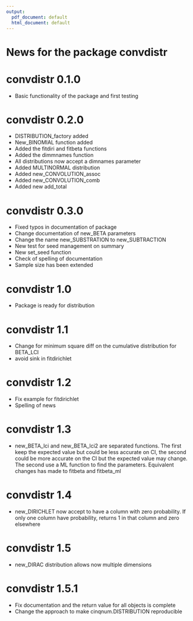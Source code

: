 ```yaml
---
output:
  pdf_document: default
  html_document: default
---
```

# News for the package convdistr

# convdistr 0.1.0

* Basic functionality of the package and first testing

# convdistr 0.2.0

* DISTRIBUTION_factory added
* New_BINOMIAL function added
* Added the fitdiri and fitbeta functions
* Added the dimmnames function
* All distributions now accept a dimnames parameter
* Added MULTINORMAL distribution
* Added new_CONVOLUTION_assoc
* Added new_CONVOLUTION_comb
* Added new add_total

# convdistr 0.3.0

* Fixed typos in documentation of package
* Change documentation of new_BETA parameters
* Change the name new_SUBSTRATION to new_SUBTRACTION
* New test for seed management on summary
* New set_seed function
* Check of spelling of documentation
* Sample size has been extended

# convdistr 1.0

* Package is ready for distribution

# convdistr 1.1

* Change for minimum square diff on the cumulative distribution for BETA_LCI
* avoid sink in fitdirichlet

# convdistr 1.2

* Fix example for fitdirichlet
* Spelling of news

# convdistr 1.3

* new_BETA_lci and new_BETA_lci2 are separated functions. The first keep the
expected value but could be less accurate on CI, the second could be more 
accurate on the CI but the expected value may change. The second use a ML 
function to find the parameters. Equivalent changes has made to fitbeta and
fitbeta_ml

# convdistr 1.4
* new_DIRICHLET now accept to have a column with zero probability. If only
one column have probability, returns 1 in that column and zero elsewhere

# convdistr 1.5
* new_DIRAC distribution allows now multiple dimensions

# convdistr 1.5.1
* Fix documentation and the return value for all objects is complete
* Change the approach to make cinqnum.DISTRIBUTION reproducible

